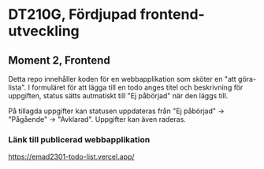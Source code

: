 # DT210G, Fördjupad frontend-utveckling
## Moment 2, Frontend

Detta repo innehåller koden för en webbapplikation som sköter en "att göra-lista".
I formuläret för att lägga till en todo anges titel och beskrivning för uppgiften, status sätts autmatiskt till "Ej påbörjad" när den läggs till.

På tillagda uppgifter kan statusen uppdateras från "Ej påbörjad" -> "Pågående" -> "Avklarad".
Uppgifter kan även raderas.

### Länk till publicerad webbapplikation
https://emad2301-todo-list.vercel.app/


